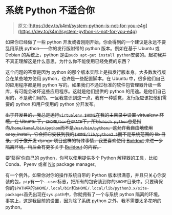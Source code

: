 # 系统 Python 不适合你

> 原文:[https://dev.to/k4ml/system-python-is-not-for-you-e4g](https://dev.to/k4ml/system-python-is-not-for-you-e4g)

如果你已经做了一些 python 开发或者刚刚开始，你会得到的一个建议是永远不要乱用系统 python——你的发行版附带的 python 版本。例如在基于 Ubuntu 或 Debian 的系统上，python 是由`sudo apt-get install python`安装的。起初我并不真正理解这是什么意思，为什么你不能使用已经免费的东西？

这个问题的答案是因为 python 的那个版本实际上是指发行版本身。大多数发行版会在某些地方使用 python，也许是一些配置脚本。在 Ubuntu 中，很多他们自己的应用程序都是用 python 写的。如果我们不通过标准的软件包管理器升级一些库，有可能会破坏这些应用程序。这就是他们提供的 python 的用途。是他们自己用的，不是我们用的。一旦我意识到这一点，我有一种感觉，发行版应该把他们需要的 python 和用户使用的 python 分开发布。

~~出于开发目的，我总是运行`virtualenv $HOME`在我的主目录中设置 virtualenv 环境。在 Ubuntu 下，`$HOME/bin`在`$PATH`下，所以`which python`总是指向`/home/kamal/bin/python`而不是`/usr/bin/python`。这允许我自由地使用 easy_install，它会把它安装到我的`$HOME/lib/python2.5`而不是系统范围的 lib 目录。对于像开发 django 项目这样的特殊事情，我更喜欢使用 [Buildout](http://www.buildout.org/) 来进一步隔离环境。稍后会有更多关于 [Buildout](http://www.buildout.org/) 的内容。~~

要‘获得’你自己的 python，你可以使用提供多个 Python 解释器的工具，比如 Conda、Pyenv 或者 [Nix](https://ariya.io/2016/06/isolated-development-environment-using-nix) package manager。

有一个例外。如果你对你的操作系统自带的 Python 版本很满意，并且只关心你安装的包，`pip`有一个`--user`标志，把所有的包安装到你的`$HOME`目录中。只要确保你的`$PATH`中的`$HOME/.local/bin`和`$HOME/.local/lib/python3.x/site-packages`首先出现在`sys.path`中，你就拥有了一个与系统 python 隔离的环境。事实上，这是我目前的设置，因为除了系统 python 之外，我不需要太多花哨的 python。
